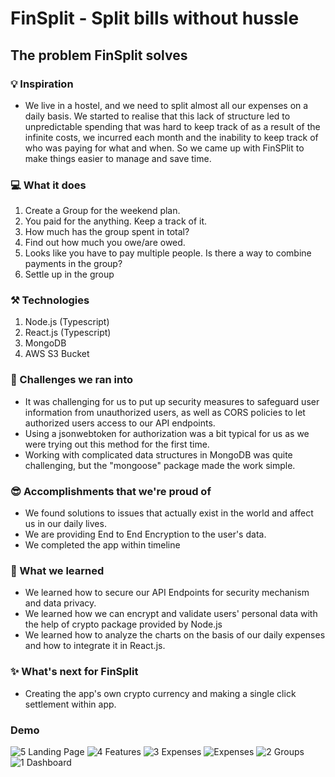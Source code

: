 # FinSplit - Split bills without hussle

## The problem FinSplit solves

### 💡 Inspiration

-   We live in a hostel, and we need to split almost all our expenses on a daily basis. We started to realise that this lack of structure led to unpredictable spending that was hard to keep track of as a result of the infinite costs, we incurred each month and the inability to keep track of who was paying for what and when. So we came up with FinSPlit to make things easier to manage and save time.

### 💻 What it does

1. Create a Group for the weekend plan.
2. You paid for the anything. Keep a track of it.
3. How much has the group spent in total?
4. Find out how much you owe/are owed.
5. Looks like you have to pay multiple people. Is there a way to combine payments in the group?
6. Settle up in the group

### ⚒️ Technologies

1. Node.js (Typescript)
2. React.js (Typescript)
3. MongoDB
4. AWS S3 Bucket

### 🐞 Challenges we ran into
- It was challenging for us to put up security measures to safeguard user information from unauthorized users, as well as CORS policies to let authorized users access to our API endpoints.
- Using a jsonwebtoken for authorization was a bit typical for us as we were trying out this method for the first time.
- Working with complicated data structures in MongoDB was quite challenging, but the "mongoose" package made the work simple.

### 😎 Accomplishments that we're proud of
- We found solutions to issues that actually exist in the world and affect us in our daily lives.
- We are providing End to End Encryption to the user's data.
- We completed the app within timeline

### 🧠 What we learned
- We learned how to secure our API Endpoints for security mechanism and data privacy.
- We learned how we can encrypt and validate users' personal data with the help of crypto package provided by Node.js
- We learned how to analyze the charts on the basis of our daily expenses and how to integrate it in React.js.

### ✨ What's next for FinSplit
- Creating the app's own crypto currency and making a single click settlement within app.

### Demo

![5  Landing Page](https://user-images.githubusercontent.com/54361799/205486757-dd1c0454-b281-4965-bdbe-81cdd81b5a95.jpeg)
![4  Features](https://user-images.githubusercontent.com/54361799/205486758-42a06d8d-b479-42fa-b6e3-9bd5d4f6839f.jpeg)
![3  Expenses](https://user-images.githubusercontent.com/54361799/205486759-05be43f5-f699-47d2-9617-1103892b2678.png)
![Expenses](https://user-images.githubusercontent.com/54361799/205486760-448fc4d9-5eeb-4528-aced-25dd0f192c55.jpeg)
![2  Groups](https://user-images.githubusercontent.com/54361799/205486763-1def4193-a49c-4418-a67f-cd3cbe3156db.jpeg)
![1  Dashboard](https://user-images.githubusercontent.com/54361799/205486764-f45b84fd-85d5-498e-b25c-88f0ef039c96.jpeg)


